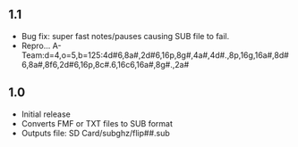 ## 1.1
 - Bug fix: super fast notes/pauses causing SUB file to fail.
 - Repro... A-Team:d=4,o=5,b=125:4d#6,8a#,2d#6,16p,8g#,4a#,4d#.,8p,16g,16a#,8d#6,8a#,8f6,2d#6,16p,8c#.6,16c6,16a#,8g#.,2a#

## 1.0
 - Initial release
 - Converts FMF or TXT files to SUB format
 - Outputs file: SD Card/subghz/flip##.sub
